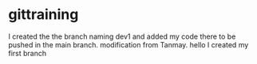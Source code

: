 # gittraining
I created the the branch naming dev1 and 
added my code there to be pushed in the main
branch.
modification from Tanmay. hello 
I created my first branch
